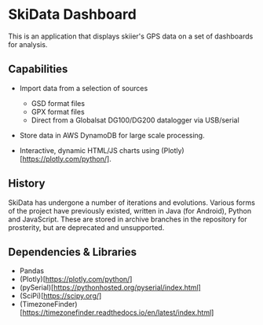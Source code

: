 # SkiData Dashboard

This is an application that displays skiier's GPS data on a set of dashboards for analysis.

## Capabilities

- Import data from a selection of sources
  - GSD format files
  - GPX format files
  - Direct from a Globalsat DG100/DG200 datalogger via USB/serial

- Store data in AWS DynamoDB for large scale processing.

- Interactive, dynamic HTML/JS charts using (Plotly)[https://plotly.com/python/].


## History

SkiData has undergone a number of iterations and evolutions. Various forms of the project have previously existed, written in Java (for Android), Python and JavaScript. These are stored in archive branches in the repository for prosterity, but are deprecated and unsupported.


## Dependencies & Libraries

- Pandas
- (Plotly)[https://plotly.com/python/]
- (pySerial)[https://pythonhosted.org/pyserial/index.html]
- (SciPi)[https://scipy.org/]
- (TimezoneFinder)[https://timezonefinder.readthedocs.io/en/latest/index.html]

